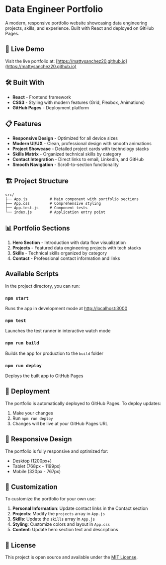 # Data Engineer Portfolio

A modern, responsive portfolio website showcasing data engineering projects, skills, and experience. Built with React and deployed on GitHub Pages.

## 🚀 Live Demo

Visit the live portfolio at: [https://mattysanchez20.github.io](https://mattysanchez20.github.io)

## 🛠️ Built With

- **React** - Frontend framework
- **CSS3** - Styling with modern features (Grid, Flexbox, Animations)
- **GitHub Pages** - Deployment platform

## 📋 Features

- **Responsive Design** - Optimized for all device sizes
- **Modern UI/UX** - Clean, professional design with smooth animations
- **Project Showcase** - Detailed project cards with technology stacks
- **Skills Matrix** - Organized technical skills by category
- **Contact Integration** - Direct links to email, LinkedIn, and GitHub
- **Smooth Navigation** - Scroll-to-section functionality

## 🏗️ Project Structure

```
src/
├── App.js          # Main component with portfolio sections
├── App.css         # Comprehensive styling
├── App.test.js     # Component tests
└── index.js        # Application entry point
```

## 📊 Portfolio Sections

1. **Hero Section** - Introduction with data flow visualization
2. **Projects** - Featured data engineering projects with tech stacks
3. **Skills** - Technical skills organized by category
4. **Contact** - Professional contact information and links

## Available Scripts

In the project directory, you can run:

### `npm start`

Runs the app in development mode at [http://localhost:3000](http://localhost:3000)

### `npm test`

Launches the test runner in interactive watch mode

### `npm run build`

Builds the app for production to the `build` folder

### `npm run deploy`

Deploys the built app to GitHub Pages

## 🚀 Deployment

The portfolio is automatically deployed to GitHub Pages. To deploy updates:

1. Make your changes
2. Run `npm run deploy`
3. Changes will be live at your GitHub Pages URL

## 📱 Responsive Design

The portfolio is fully responsive and optimized for:
- Desktop (1200px+)
- Tablet (768px - 1199px)  
- Mobile (320px - 767px)

## 🎨 Customization

To customize the portfolio for your own use:

1. **Personal Information**: Update contact links in the Contact section
2. **Projects**: Modify the `projects` array in `App.js`
3. **Skills**: Update the `skills` array in `App.js`
4. **Styling**: Customize colors and layout in `App.css`
5. **Content**: Update hero section text and descriptions

## 📄 License

This project is open source and available under the [MIT License](LICENSE).